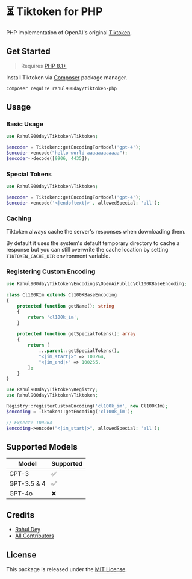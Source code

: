 # ⏳ Tiktoken for PHP

PHP implementation of OpenAI's original [Tiktoken](https://github.com/openai/tiktoken).

## Get Started

> Requires [PHP 8.1+](https://php.net/releases/)

Install Tiktoken via [Composer](https://getcomposer.org/) package manager.

```shell
composer require rahul900day/tiktoken-php
```

## Usage

### Basic Usage

```php
use Rahul900day\Tiktoken\Tiktoken;

$encoder = Tiktoken::getEncodingForModel('gpt-4');
$encoder->encode("hello world aaaaaaaaaaaa");
$encoder->decode([9906, 4435]);
```

### Special Tokens

```php
use Rahul900day\Tiktoken\Tiktoken;

$encoder = Tiktoken::getEncodingForModel('gpt-4');
$encoder->encode('<|endoftext|>', allowedSpecial: 'all');
```

### Caching

Tiktoken always cache the server's responses when downloading them.

By default it uses the system's default temporary directory to cache a response but you
can still overwrite the cache location by setting `TIKTOKEN_CACHE_DIR` environment variable.

### Registering Custom Encoding

```php
use Rahul900day\Tiktoken\Encodings\OpenAiPublic\Cl100KBaseEncoding;

class Cl100KIm extends Cl100KBaseEncoding 
{
    protected function getName(): string
    {
        return 'cl100k_im';
    }
    
    protected function getSpecialTokens(): array
    {
        return [
            ...parent::getSpecialTokens(),
            "<|im_start|>" => 100264,
            "<|im_end|>" => 100265,
        ];
    }
}

use Rahul900day\Tiktoken\Registry;
use Rahul900day\Tiktoken\Tiktoken;

Registry::registerCustomEncoding('cl100k_im', new Cl100KIm);
$encoding = Tiktoken::getEncoding('cl100k_im');

// Expect: 100264
$encoding->encode("<|im_start|>", allowedSpecial: 'all');

```

## Supported Models

| Model       |Supported|
|-------------|---------|
| GPT-3       |:white_check_mark:|
| GPT-3.5 & 4 | :white_check_mark: |
| GPT-4o | :x: |


## Credits

- [Rahul Dey](https://github.com/RahulDey12)
- [All Contributors](https://github.com/RahulDey12/tiktoken-php/graphs/contributors)

## License

This package is released under the [MIT License](https://github.com/RahulDey12/tiktoken-php/blob/main/LICENSE.md).
